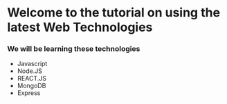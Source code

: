 # Welcome to the tutorial on using the latest Web Technologies

<h3> We will be learning these technologies </h3>
<ul>
  <li>Javascript</li>
  <li>Node.JS</li>
  <li>REACT.JS</li>
  <li>MongoDB</li>
  <li>Express</li>
</ul>
